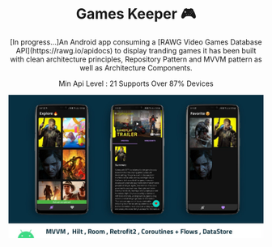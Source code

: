 <h1 align="center">Games Keeper 🎮</h1>

<p align="center">  
[In progress...]An Android app consuming a [RAWG Video Games Database API](https://rawg.io/apidocs) to display tranding games it has been built with clean architecture principles, Repository Pattern and MVVM pattern as well as Architecture Components.
</p>

<p align="center">
Min Api Level : 21 Supports Over 87% Devices
<p/>
<p align="center">
<img src="cover.jpg"/>
</p>
